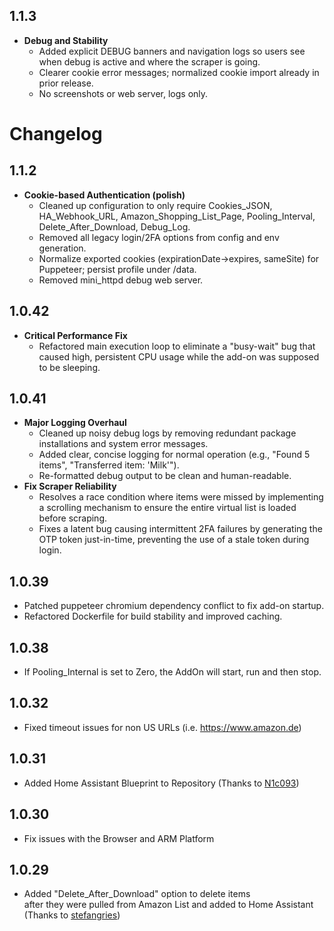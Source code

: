 ## 1.1.3

- **Debug and Stability**
  - Added explicit DEBUG banners and navigation logs so users see when debug is active and where the scraper is going.
  - Clearer cookie error messages; normalized cookie import already in prior release.
  - No screenshots or web server, logs only.
# Changelog

## 1.1.2

- **Cookie-based Authentication (polish)**
  - Cleaned up configuration to only require Cookies_JSON, HA_Webhook_URL, Amazon_Shopping_List_Page, Pooling_Interval, Delete_After_Download, Debug_Log.
  - Removed all legacy login/2FA options from config and env generation.
  - Normalize exported cookies (expirationDate→expires, sameSite) for Puppeteer; persist profile under /data.
  - Removed mini_httpd debug web server.

## 1.0.42

- **Critical Performance Fix**
  - Refactored main execution loop to eliminate a "busy-wait" bug that caused high, persistent CPU usage while the add-on was supposed to be sleeping.

## 1.0.41

- **Major Logging Overhaul**
  - Cleaned up noisy debug logs by removing redundant package installations and system error messages.
  - Added clear, concise logging for normal operation (e.g., "Found 5 items", "Transferred item: 'Milk'").
  - Re-formatted debug output to be clean and human-readable.
- **Fix Scraper Reliability**
  - Resolves a race condition where items were missed by implementing a scrolling mechanism to ensure the entire virtual list is loaded before scraping.
  - Fixes a latent bug causing intermittent 2FA failures by generating the OTP token just-in-time, preventing the use of a stale token during login.

## 1.0.39

- Patched puppeteer chromium dependency conflict to fix add-on startup.
- Refactored Dockerfile for build stability and improved caching.

## 1.0.38

- If Pooling_Internal is set to Zero, the AddOn will start, run and then stop.

## 1.0.32

- Fixed timeout issues for non US URLs (i.e. https://www.amazon.de)

## 1.0.31

- Added Home Assistant Blueprint to Repository (Thanks to [N1c093](https://github.com/N1c093))

## 1.0.30

- Fix issues with the Browser and ARM Platform

## 1.0.29

- Added "Delete_After_Download" option to delete items<br>after they were pulled from Amazon List and added to Home Assistant<br>  (Thanks to [stefangries](https://github.com/stefangries))
 
